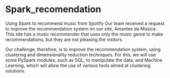 # Spark_recomendation
Using Spark to recommend music from Spotify 
Our team received a request to improve the recommendation system on our site, Amantes da Música. This site has a music recommender that uses only the music genre to make recommendations, but they are not pleasing the visitors.

Our challenge, therefore, is to improve the recommendation system, using clustering and dimensionality reduction techniques. For this, we will use some PySpark modules, such as SQL, to manipulate the data, and Machine Learning, which will allow the use of various tools aimed at clustering solutions.
